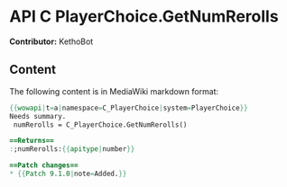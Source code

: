 # API C PlayerChoice.GetNumRerolls

**Contributor:** KethoBot

## Content

The following content is in MediaWiki markdown format:

```mediawiki
{{wowapi|t=a|namespace=C_PlayerChoice|system=PlayerChoice}}
Needs summary.
 numRerolls = C_PlayerChoice.GetNumRerolls()

==Returns==
:;numRerolls:{{apitype|number}}

==Patch changes==
* {{Patch 9.1.0|note=Added.}}
```